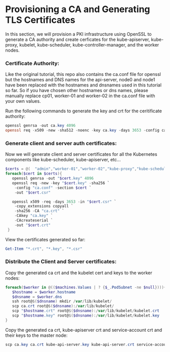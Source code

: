 # Provisioning a CA and Generating TLS Certificates

In this section, we will provision a PKI infrastructure using OpenSSL to generate a CA authority and create cerficates for the kube-apiserver, kube-proxy, kubelet, kube-scheduler, kube-controller-manager, and the worker nodes.

<!-- ### Generating the ca.conf file:

   First, we will need to generate the ca.conf file for openssl. For that run the ca.ps1 script in the root of the repo. The script just fills in the DNS names and hostnames of the worker nodes and master node. If you haven't populated the $machines variable in your PS session yet, follow the instructions in 03-compute-resources.md to populate it, and then run the following command:

   ```powershell
   ./ca.ps1
   ```

   It will output a ca.conf file which you can then pass to openssl in the next step. -->

### Certificate Authority:
   Like the original tutorial, this repo also contains the ca.conf file for openssl but the hostnames and DNS names for the api-server, node0 and node1 have been replaced with the hostnames and dnsnames used in this tutorial so far. So if you have chosen other hostnames or dns names, please manually replace cp01, worker-01 and worker-02 in the ca.conf file with your own values.

   Run the following commands to generate the key and crt for the ceritificate authority:
   ```powershell
   openssl genrsa -out ca.key 4096
   openssl req -x509 -new -sha512 -noenc -key ca.key -days 3653 -config ca.conf -out ca.crt
   ```

### Generate client and server auth certificates:

   Now we will generate client and server certificates for all the Kubernetes components like kube-scheduler, kube-apiserver, etc...
   ```powershell
   $certs = @(  "admin","worker-01","worker-02","kube-proxy","kube-scheduler","kube-controller-manager","kube-api-server","service-accounts")
   foreach($cert in $certs){
      openssl genrsa -out "$cert.key" 4096
      openssl req -new -key "$cert.key" -sha256 `
       -config "ca.conf" -section $cert `
       -out "$cert.csr"

      openssl x509 -req -days 3653 -in "$cert.csr" `
       -copy_extensions copyall `
       -sha256 -CA "ca.crt" `
       -CAkey "ca.key" `
       -CAcreateserial `
       -out "$cert.crt"
    }
   ```
   View the certificates generated so far:
   ```powershell
   Get-Item "*.crt", "*.key", "*.csr"
   ```
### Distribute the Client and Server certificates:
   
   Copy the generated ca crt and the kubelet cert and keys to the worker nodes:
   ```powershell
   foreach($worker in @(($machines.Values | ? {$_.PodSubnet -ne $null}))){
      $hostname = $worker.hostname
      $dnsname = $worker.dns
      ssh root@$($dnsname) mkdir /var/lib/kubelet/
      scp ca.crt root@$($dnsname):/var/lib/kubelet/
      scp "$hostname.crt" root@$($dnsname):/var/lib/kubelet/kubelet.crt
      scp "$hostname.key" root@$($dnsname):/var/lib/kubelet/kubelet.key
   }
   ```
   Copy the generated ca crt, kube-apiserver crt and service-account crt and their keys to the master node:
   ```powershell
   scp ca.key ca.crt kube-api-server.key kube-api-server.crt service-accounts.key service-accounts.crt root@cp01.mshome.net:~/
   ```

